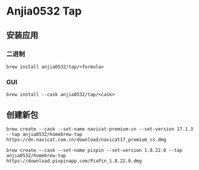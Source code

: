 # Anjia0532 Tap

## 安装应用

### 二进制

`brew install anjia0532/tap/<formula>`


### GUI

`brew install --cask anjia0532/tap/<cask>`

## 创建新包

`brew create --cask --set-name navicat-premium-cn --set-version 17.1.3 --tap anjia0532/homebrew-tap https://dn.navicat.com.cn/download/navicat17_premium_cs.dmg`

`brew create --cask --set-name pixpin --set-version 1.8.22.0 --tap anjia0532/homebrew-tap https://download.pixpinapp.com/PixPin_1.8.22.0.dmg`

